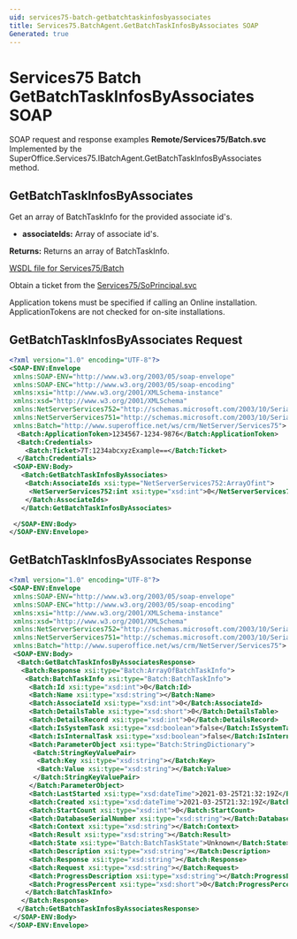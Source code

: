 ```yaml
---
uid: services75-batch-getbatchtaskinfosbyassociates
title: Services75.BatchAgent.GetBatchTaskInfosByAssociates SOAP
Generated: true
---
```


# Services75 Batch GetBatchTaskInfosByAssociates SOAP

SOAP request and response examples **Remote/Services75/Batch.svc**
Implemented by the <see cref="M:SuperOffice.Services75.IBatchAgent.GetBatchTaskInfosByAssociates">SuperOffice.Services75.IBatchAgent.GetBatchTaskInfosByAssociates</see> method.

## GetBatchTaskInfosByAssociates

Get an array of BatchTaskInfo for the provided associate id's.

* **associateIds:** Array of associate id's.

**Returns:** Returns an array of BatchTaskInfo.


[WSDL file for Services75/Batch](../Services75-Batch.md)

Obtain a ticket from the [Services75/SoPrincipal.svc](../SoPrincipal/index.md)

Application tokens must be specified if calling an Online installation. ApplicationTokens are not checked for on-site installations.

## GetBatchTaskInfosByAssociates Request

```xml
<?xml version="1.0" encoding="UTF-8"?>
<SOAP-ENV:Envelope
 xmlns:SOAP-ENV="http://www.w3.org/2003/05/soap-envelope"
 xmlns:SOAP-ENC="http://www.w3.org/2003/05/soap-encoding"
 xmlns:xsi="http://www.w3.org/2001/XMLSchema-instance"
 xmlns:xsd="http://www.w3.org/2001/XMLSchema"
 xmlns:NetServerServices752="http://schemas.microsoft.com/2003/10/Serialization/Arrays"
 xmlns:NetServerServices751="http://schemas.microsoft.com/2003/10/Serialization/"
 xmlns:Batch="http://www.superoffice.net/ws/crm/NetServer/Services75">
  <Batch:ApplicationToken>1234567-1234-9876</Batch:ApplicationToken>
  <Batch:Credentials>
    <Batch:Ticket>7T:1234abcxyzExample==</Batch:Ticket>
  </Batch:Credentials>
 <SOAP-ENV:Body>
   <Batch:GetBatchTaskInfosByAssociates>
    <Batch:AssociateIds xsi:type="NetServerServices752:ArrayOfint">
     <NetServerServices752:int xsi:type="xsd:int">0</NetServerServices752:int>
    </Batch:AssociateIds>
   </Batch:GetBatchTaskInfosByAssociates>

 </SOAP-ENV:Body>
</SOAP-ENV:Envelope>

```


## GetBatchTaskInfosByAssociates Response

```xml
<?xml version="1.0" encoding="UTF-8"?>
<SOAP-ENV:Envelope
 xmlns:SOAP-ENV="http://www.w3.org/2003/05/soap-envelope"
 xmlns:SOAP-ENC="http://www.w3.org/2003/05/soap-encoding"
 xmlns:xsi="http://www.w3.org/2001/XMLSchema-instance"
 xmlns:xsd="http://www.w3.org/2001/XMLSchema"
 xmlns:NetServerServices752="http://schemas.microsoft.com/2003/10/Serialization/Arrays"
 xmlns:NetServerServices751="http://schemas.microsoft.com/2003/10/Serialization/"
 xmlns:Batch="http://www.superoffice.net/ws/crm/NetServer/Services75">
 <SOAP-ENV:Body>
  <Batch:GetBatchTaskInfosByAssociatesResponse>
   <Batch:Response xsi:type="Batch:ArrayOfBatchTaskInfo">
    <Batch:BatchTaskInfo xsi:type="Batch:BatchTaskInfo">
     <Batch:Id xsi:type="xsd:int">0</Batch:Id>
     <Batch:Name xsi:type="xsd:string"></Batch:Name>
     <Batch:AssociateId xsi:type="xsd:int">0</Batch:AssociateId>
     <Batch:DetailsTable xsi:type="xsd:short">0</Batch:DetailsTable>
     <Batch:DetailsRecord xsi:type="xsd:int">0</Batch:DetailsRecord>
     <Batch:IsSystemTask xsi:type="xsd:boolean">false</Batch:IsSystemTask>
     <Batch:IsInternalTask xsi:type="xsd:boolean">false</Batch:IsInternalTask>
     <Batch:ParameterObject xsi:type="Batch:StringDictionary">
      <Batch:StringKeyValuePair>
       <Batch:Key xsi:type="xsd:string"></Batch:Key>
       <Batch:Value xsi:type="xsd:string"></Batch:Value>
      </Batch:StringKeyValuePair>
     </Batch:ParameterObject>
     <Batch:LastStarted xsi:type="xsd:dateTime">2021-03-25T21:32:19Z</Batch:LastStarted>
     <Batch:Created xsi:type="xsd:dateTime">2021-03-25T21:32:19Z</Batch:Created>
     <Batch:StartCount xsi:type="xsd:int">0</Batch:StartCount>
     <Batch:DatabaseSerialNumber xsi:type="xsd:string"></Batch:DatabaseSerialNumber>
     <Batch:Context xsi:type="xsd:string"></Batch:Context>
     <Batch:Result xsi:type="xsd:string"></Batch:Result>
     <Batch:State xsi:type="Batch:BatchTaskState">Unknown</Batch:State>
     <Batch:Description xsi:type="xsd:string"></Batch:Description>
     <Batch:Response xsi:type="xsd:string"></Batch:Response>
     <Batch:Request xsi:type="xsd:string"></Batch:Request>
     <Batch:ProgressDescription xsi:type="xsd:string"></Batch:ProgressDescription>
     <Batch:ProgressPercent xsi:type="xsd:short">0</Batch:ProgressPercent>
    </Batch:BatchTaskInfo>
   </Batch:Response>
  </Batch:GetBatchTaskInfosByAssociatesResponse>
 </SOAP-ENV:Body>
</SOAP-ENV:Envelope>

```

